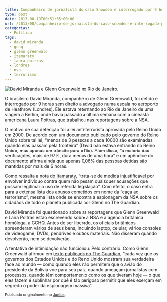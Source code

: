```yaml
---
title: Companheiro de jornalista do caso Snowden é interrogado por 9 horas
type: post
date: 2013-08-19T00:51:55+00:00
url: /2013/08/companheiro-de-jornalista-do-caso-snowden-e-interrogado-por-9-horas/
categorias:
  - Política
tags:
  - david miranda
  - gchq
  - glenn greenwald
  - itamaraty
  - laura poitras
  - londres
  - nsa
  - terrorismo
---
```


![David Miranda e Glenn Greenwald no Rio de Janeiro.](/wp-content/uploads/2016/12/david.jpg)

O brasileiro David Miranda, companheiro de Glenn Greenwald, foi detido e interrogado por 9 horas sem direito a advogado numa escala no aeroporto de Heathrow (Londres). Ele estava retornando ao Rio de Janeiro de uma viagem a Berlim, onde havia passado a última semana com a cineasta americana Laura Poitras, que trabalhou nas reportagens sobre a NSA.

O motivo de sua detenção foi a lei anti-terrorista aprovada pelo Reino Unido em 2000. De acordo com um documento publicado pelo governo do Reino Unido sobre tal lei, “menos de 3 pessoas a cada 10000 são examinadas quando elas passam pela fronteira” (David não estava entrando no Reino Unido, mas apenas em trânsito para o Rio). Além disso, “a maioria das verificações, mais de 97%, dura menos de uma hora” e um apêndice do documento afirma ainda que apenas 0,06% das pessoas detidas são mantidas por mais de 6 horas.

Como ressalta a [nota do Itamaraty][1], “trata-se de medida injustificável por envolver indivíduo contra quem não pesam quaisquer acusações que possam legitimar o uso de referida legislação”. Com efeito, o caso entra para a extensa lista dos abusos cometidos em nome da “caça ao terrorismo”, mesma lista onde se encontra a espionagem da NSA sobre os cidadãos de todo o planeta publicada por Glenn no The Guardian.

David Miranda foi questionado sobre as reportagens que Glenn Greenwald e Laira Poitras estão escrevendo sobre a NSA e a agência britânica homóloga, a GCHQ. Antes de ser liberado, os oficiais britânicos apreenderam vários de seus bens, incluindo laptop, celular, vários consoles de videogame, DVDs, pendrives e outros materiais. Não disseram quando devolverão, nem se devolverão.

A tentativa de intimidação não funcionou. Pelo contrário. Como Glenn Greenwald afirmou em [texto publicado no The Guardian][2], “cada vez que os governos dos Estados Unidos e do Reino Unido mostram sua verdadeira face ao mundo — como quando eles não permitem que o avião do presidente da Bolívia voe para seu país, quando ameaçam jornalistas com processos, quando têm comportamento como os que tiveram hoje — o que eles fazem é sublinhar por quê é tão perigoso permitir que eles exerçam em segredo o poder da espionagem massiva”.

<small>Publicado originalmente no <a href="https://juntos.org.br/2013/08/companheiro-de-jornalista-do-caso-snowden-e-interrogado-por-9-horas/">Juntos</a>.</small>

[1]: http://www.itamaraty.gov.br/sala-de-imprensa/notas-a-imprensa/retencao-de-nacional-brasileiro-em-londres
[2]: http://www.theguardian.com/commentisfree/2013/aug/18/david-miranda-detained-uk-nsa
